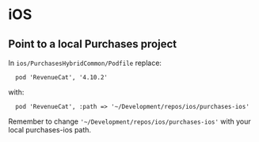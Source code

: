 # iOS

## Point to a local Purchases project

In `ios/PurchasesHybridCommon/Podfile` replace:

```
  pod 'RevenueCat', '4.10.2'
```

with:

```
  pod 'RevenueCat', :path => '~/Development/repos/ios/purchases-ios'
```

Remember to change `'~/Development/repos/ios/purchases-ios'` with your local purchases-ios path.
